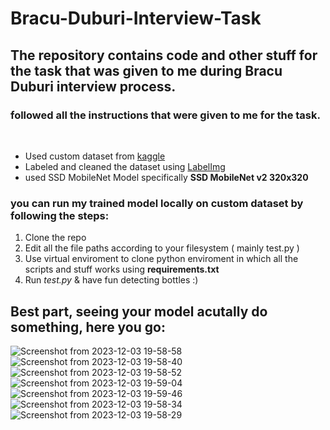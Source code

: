 # Bracu-Duburi-Interview-Task

## The repository contains code and other stuff for the task that was given to me during Bracu Duburi interview process.


### followed all the instructions that were given to me for the task.
<br>

* Used custom dataset from [kaggle](https://www.kaggle.com/datasets/chethuhn/water-bottle-dataset/)
* Labeled and cleaned the dataset using [LabelImg](https://github.com/HumanSignal/labelImg)
* used SSD MobileNet Model specifically **SSD MobileNet v2 320x320**

### you can run my trained model locally on custom dataset by following the steps:

1. Clone the repo
2. Edit all the file paths according to your filesystem ( mainly test.py )
3. Use virtual enviroment to clone python enviroment in which all the scripts and stuff works using **requirements.txt**
4. Run *test.py* & have fun detecting bottles :)

## Best part, seeing your model acutally do something, here you go:

![Screenshot from 2023-12-03 19-58-58](https://github.com/fh1m/Bracu-Duburi-Interview-Task/assets/132839265/d0aab0bb-e30d-43b1-9e65-0e8454c6fa66)
![Screenshot from 2023-12-03 19-58-40](https://github.com/fh1m/Bracu-Duburi-Interview-Task/assets/132839265/f2ecc594-4bdc-4f07-aac5-eb91118efab4)
![Screenshot from 2023-12-03 19-58-52](https://github.com/fh1m/Bracu-Duburi-Interview-Task/assets/132839265/daf221c4-fce2-4271-869a-c019e8491460)
![Screenshot from 2023-12-03 19-59-04](https://github.com/fh1m/Bracu-Duburi-Interview-Task/assets/132839265/6793e458-f967-40bb-966e-4d71bdb5fef7)
![Screenshot from 2023-12-03 19-59-46](https://github.com/fh1m/Bracu-Duburi-Interview-Task/assets/132839265/3d5b3726-98fd-4c17-9ea7-2bd2477a1855)
![Screenshot from 2023-12-03 19-58-34](https://github.com/fh1m/Bracu-Duburi-Interview-Task/assets/132839265/76f3aefd-1a6d-47e3-9ec8-e0e1a2854d3b)
![Screenshot from 2023-12-03 19-58-29](https://github.com/fh1m/Bracu-Duburi-Interview-Task/assets/132839265/3b13e29f-24f9-4073-8374-8772d8ae8448)

